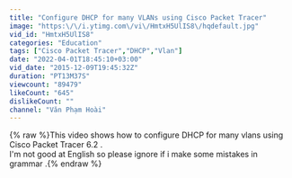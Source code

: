 ```yaml
---
title: "Configure DHCP for many VLANs using Cisco Packet Tracer"
image: "https:\/\/i.ytimg.com\/vi\/HmtxH5UlIS8\/hqdefault.jpg"
vid_id: "HmtxH5UlIS8"
categories: "Education"
tags: ["Cisco Packet Tracer","DHCP","Vlan"]
date: "2022-04-01T18:45:10+03:00"
vid_date: "2015-12-09T19:45:32Z"
duration: "PT13M37S"
viewcount: "89479"
likeCount: "645"
dislikeCount: ""
channel: "Văn Phạm Hoài"
---
```

{% raw %}This video shows how to configure DHCP for many vlans using Cisco Packet Tracer 6.2 .<br />I'm not good at English so please ignore if i make some mistakes in grammar .{% endraw %}

